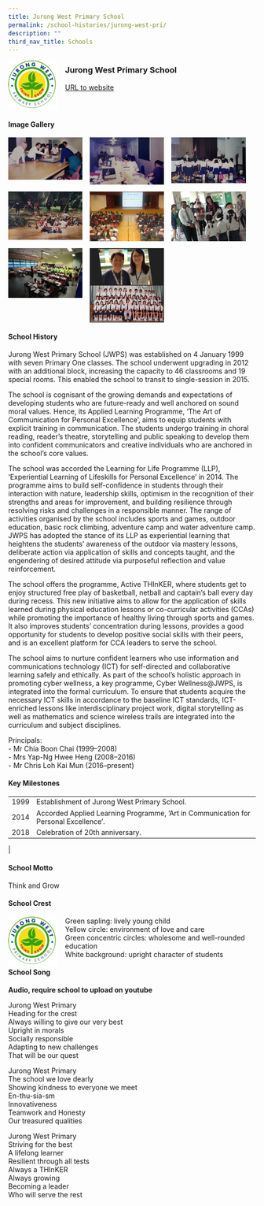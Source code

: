 ```yaml
---
title: Jurong West Primary School
permalink: /school-histories/jurong-west-pri/
description: ""
third_nav_title: Schools
---
```

<img src="/images/jurongwestpri1.png" style="width:20%;margin-right:15px;" align = "left">

### **Jurong West Primary School**
[URL to website](https://www.jurongwestpri.moe.edu.sg/) 

<br clear="left">

#### **Image Gallery**

<p><a href="/images/jurongwestpri2.jpg">  
<img src="/images/jurongwestpri2.jpg" style="width:30%;margin-right:15px;" align = "left">
</a></p>

<p><a href="/images/jurongwestpri3.jpg">  
<img src="/images/jurongwestpri3.jpg" style="width:30%;margin-right:15px;" align = "left">
</a></p>

<p><a href="/images/jurongwestpri4.jpg">  
<img src="/images/jurongwestpri4.jpg" style="width:30%;margin-right:15px;" align = "left">
</a></p>

<br clear="left">

<p><a href="/images/jurongwestpri5.jpg">  
<img src="/images/jurongwestpri5.jpg" style="width:30%;margin-right:15px;" align = "left">
</a></p>

<p><a href="/images/jurongwestpri6.jpg">  
<img src="/images/jurongwestpri6.jpg" style="width:30%;margin-right:15px;" align = "left">
</a></p>

<p><a href="/images/jurongwestpri7.jpg">  
<img src="/images/jurongwestpri7.jpg" style="width:30%;margin-right:15px;" align = "left">
</a></p>

<br clear="left">

<p><a href="/images/jurongwestpri8.jpg">  
<img src="/images/jurongwestpri8.jpg" style="width:30%;margin-right:15px;" align = "left">
</a></p>

<p><a href="/images/jurongwestpri9.jpg">  
<img src="/images/jurongwestpri9.jpg" style="width:30%;margin-right:15px;" align = "left">
</a></p>

<br clear="left">

#### **School History**
Jurong West Primary School (JWPS) was established on 4 January 1999 with seven Primary One classes. The school underwent upgrading in 2012 with an additional block, increasing the capacity to 46 classrooms and 19 special rooms. This enabled the school to transit to single-session in 2015. 

The school is cognisant of the growing demands and expectations of developing students who are future-ready and well anchored on sound moral values. Hence, its Applied Learning Programme, ‘The Art of Communication for Personal Excellence’, aims to equip students with explicit training in communication. The students undergo training in choral reading, reader’s theatre, storytelling and public speaking to develop them into confident communicators and creative individuals who are anchored in the school’s core values.

The school was accorded the Learning for Life Programme (LLP), ‘Experiential Learning of Lifeskills for Personal Excellence’ in 2014. The programme aims to build self-confidence in students through their interaction with nature, leadership skills, optimism in the recognition of their strengths and areas for improvement, and building resilience through resolving risks and challenges in a responsible manner. The range of activities organised by the school includes sports and games, outdoor education, basic rock climbing, adventure camp and water adventure camp. JWPS has adopted the stance of its LLP as experiential learning that heightens the students’ awareness of the outdoor via mastery lessons, deliberate action via application of skills and concepts taught, and the engendering of desired attitude via purposeful reflection and value reinforcement.

The school offers the programme, Active THInKER, where students get to enjoy structured free play of basketball, netball and captain’s ball every day during recess. This new initiative aims to allow for the application of skills learned during physical education lessons or co-curricular activities (CCAs) while promoting the importance of healthy living through sports and games. It also improves students’ concentration during lessons, provides a good opportunity for students to develop positive social skills with their peers, and is an excellent platform for CCA leaders to serve the school.

The school aims to nurture confident learners who use information and communications technology (ICT) for self-directed and collaborative learning safely and ethically. As part of the school’s holistic approach in promoting cyber wellness, a key programme, Cyber Wellness@JWPS, is integrated into the formal curriculum. To ensure that students acquire the necessary ICT skills in accordance to the baseline ICT standards, ICT-enriched lessons like interdisciplinary project work, digital storytelling as well as mathematics and science wireless trails are integrated into the curriculum and subject disciplines.

Principals:<br>
\- Mr Chia Boon Chai (1999–2008)<br>
\- Mrs Yap-Ng Hwee Heng (2008–2016)<br>
\- Mr Chris Loh Kai Mun (2016–present)

#### **Key Milestones**

|  |  |
|:---:|---|
| 1999 | Establishment of Jurong West Primary School. |
| 2014 | Accorded Applied Learning Programme, ‘Art in Communication for Personal Excellence’. |
| 2018 | Celebration of 20th anniversary. |
|

#### **School Motto**
Think and Grow

#### **School Crest**
<img src="/images/jurongwestpri1.png" style="width:20%;margin-right:15px;" align = "left">

Green sapling: lively young child<br>
Yellow circle: environment of love and care<br>
Green concentric circles: wholesome and well-rounded education<br>
White background: upright character of students

#### **School Song**
**Audio, require school to upload on youtube**

Jurong West Primary<br>
Heading for the crest<br>
Always willing to give our very best<br>
Upright in morals<br>
Socially responsible<br>
Adapting to new challenges<br>
That will be our quest

Jurong West Primary<br>
The school we love dearly<br>
Showing kindness to everyone we meet<br>
En-thu-sia-sm<br>
Innovativeness<br>
Teamwork and Honesty<br>
Our treasured qualities

Jurong West Primary<br>
Striving for the best<br>
A lifelong learner<br>
Resilient through all tests<br>
Always a THInKER<br>
Always growing<br>
Becoming a leader<br>
Who will serve the rest